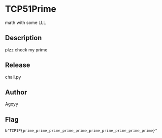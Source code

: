 # TCP51Prime
math with some LLL

## Description
plzz check my prime

## Release
chall.py

## Author
Agoyy

## Flag
`b"TCP1P{prime_prime_prime_prime_prime_prime_prime_prime_prime_prime}"`
